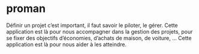 # proman
Définir un projet c’est important, il faut savoir le piloter, le gérer. Cette application est là pour nous accompagner dans la gestion des projets, pour se fixer des objectifs d’économies, d’achats de maison, de voiture, … Cette application est là pour nous aider à les atteindre.
